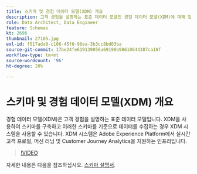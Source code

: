 ```yaml
---
title: 스키마 및 경험 데이터 모델(XDM) 개요
description: 고객 경험을 설명하는 표준 데이터 모델인 경험 데이터 모델(XDM)에 대해 알아봅니다.
role: Data Architect, Data Engineer
feature: Schemas
kt: 2696
thumbnail: 27105.jpg
exl-id: f517ada0-c106-45f0-96ea-3b3cc8bd03ba
source-git-commit: 17be24fe619139056a69190b98610644387ca18f
workflow-type: tm+mt
source-wordcount: '96'
ht-degree: 20%

---
```


# 스키마 및 경험 데이터 모델(XDM) 개요

경험 데이터 모델(XDM)은 고객 경험을 설명하는 표준 데이터 모델입니다. XDM을 사용하여 스키마를 구축하고 이러한 스키마를 기준으로 데이터를 수집하는 경우 XDM 시스템을 사용할 수 있습니다. XDM 시스템은 Adobe Experience Platform에서 실시간 고객 프로필, 머신 러닝 및 Customer Journey Analytics을 지원하는 인프라입니다.

>[!VIDEO](https://video.tv.adobe.com/v/27105?quality=12&learn=on)

자세한 내용은 다음을 참조하십시오. [스키마 설명서](https://experienceleague.adobe.com/docs/experience-platform/xdm/home.html?lang=ko-KR).
